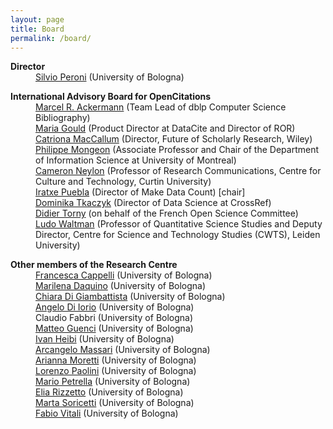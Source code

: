 ```yaml
---
layout: page
title: Board
permalink: /board/
---
```


<dl>
    <dt><strong>Director</strong></dt>
    <dd><a href="https://www.unibo.it/sitoweb/silvio.peroni/en">Silvio Peroni</a> (University of Bologna)</dd>
</dl>

<dl>
    <dt><strong>International Advisory Board for OpenCitations</strong></dt>
    <dd><a href="https://www.dagstuhl.de/en/institute/team/details/MRA">Marcel R. Ackermann</a> (Team Lead of dblp Computer Science Bibliography)</dd>
    <dd><a href="https://www.linkedin.com/in/mariagould/">Maria Gould</a> (Product Director at DataCite and Director of ROR)</dd>
    <dd><a href="https://www.linkedin.com/in/catriona-maccallum-5516013/">Catriona MacCallum</a> (Director, Future of Scholarly Research, Wiley)</dd>
    <dd><a href="https://www.dal.ca/faculty/management/faculty-staff/our-faculty/philippe-mongeon.html">Philippe Mongeon</a> (Associate Professor and Chair of the Department of Information Science at University of Montreal)</dd>
    <dd><a href="https://staffportal.curtin.edu.au/staff/profile/view/cameron-neylon-d90b507b/">Cameron Neylon</a> (Professor of Research Communications, Centre for Culture and Technology, Curtin University)</dd>
    <dd><a href="https://www.linkedin.com/in/iratxe-puebla/?original_referer=https%3A%2F%2Fwww.google.com%2F&originalSubdomain=uk">Iratxe Puebla</a> (Director of Make Data Count) [chair]</dd>
    <dd><a href="https://www.crossref.org/people/dominika-tkaczyk/">Dominika Tkaczyk</a> (Director of Data Science at CrossRef)</dd>
    <dd><a href="https://cv.archives-ouvertes.fr/didier-torny">Didier Torny</a> (on behalf of the French Open Science Committee)</dd>
    <dd><a href="https://www.universiteitleiden.nl/en/staffmembers/ludo-waltman#tab-1">Ludo Waltman</a> (Professor of Quantitative Science Studies and Deputy Director, Centre for Science and Technology Studies</a> (CWTS), Leiden University)</dd>
</dl>

<dl>
    <dt><strong>Other members of the Research Centre</strong></dt>
    <dd><a href="https://www.unibo.it/sitoweb/francesca.cappelli9/en">Francesca Cappelli</a> (University of Bologna)</dd>
    <dd><a href="https://www.unibo.it/sitoweb/marilena.daquino2/en">Marilena Daquino</a> (University of Bologna)</dd>
    <dd><a href="https://www.linkedin.com/in/chiara-di-giambattista-6aba8b154">Chiara Di Giambattista</a> (University of Bologna)</dd>
    <dd><a href="https://www.unibo.it/sitoweb/angelo.diiorio/en">Angelo Di Iorio</a> (University of Bologna)</dd>
    <dd>Claudio Fabbri (University of Bologna)</dd>
    <dd><a href="https://www.linkedin.com/in/matteo-guenci-320712237/">Matteo Guenci</a> (University of Bologna)</dd>
    <dd><a href="https://www.unibo.it/sitoweb/ivan.heibi2/en">Ivan Heibi</a> (University of Bologna)</dd>
    <dd><a href="https://www.unibo.it/sitoweb/arcangelo.massari/en">Arcangelo Massari</a> (University of Bologna)</dd>
    <dd><a href="https://www.unibo.it/sitoweb/arianna.moretti4/en">Arianna Moretti</a> (University of Bologna)</dd>
    <dd><a href="https://www.unibo.it/sitoweb/lorenzo.paolini11/en">Lorenzo Paolini</a> (University of Bologna)</dd>
    <dd><a href="https://www.linkedin.com/in/mario1992/">Mario Petrella</a> (University of Bologna)</dd>
    <dd><a href="https://www.unibo.it/sitoweb/elia.rizzetto2/en">Elia Rizzetto</a> (University of Bologna)</dd>
    <dd><a href="https://www.unibo.it/sitoweb/marta.soricetti2/en">Marta Soricetti</a> (University of Bologna)</dd>
    <dd><a href="https://www.unibo.it/sitoweb/fabio.vitali/en">Fabio Vitali</a> (University of Bologna)</dd>
</dl>
